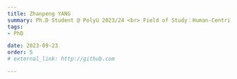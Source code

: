 ```yaml
---
title: Zhanpeng YANG  
summary: Ph.D Student @ PolyU 2023/24 <br> Field of Study：Human-Centric Assembling <br> B.E. (Jinan University) <br> M.Sc. (The University of Hong Kong)
tags:
- PhD

date: 2023-09-23
order: 5
# external_link: http://github.com

---
```

